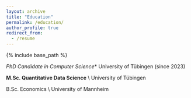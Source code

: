 ```yaml
---
layout: archive
title: "Education"
permalink: /education/
author_profile: true
redirect_from:
  - /resume
---
```


{% include base_path %}


*PhD Candidate in Computer Science**
  University of Tübingen (since 2023)


**M.Sc. Quantitative Data Science** \\
  University of Tübingen


B.Sc. Economics \\
University of Mannheim
